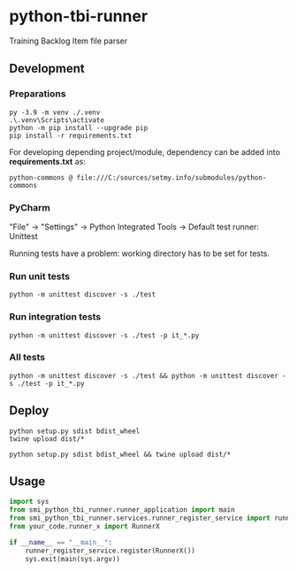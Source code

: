 # python-tbi-runner

Training Backlog Item file parser

## Development

### Preparations

```shell
py -3.9 -m venv ./.venv
.\.venv\Scripts\activate
python -m pip install --upgrade pip
pip install -r requirements.txt
```

For developing depending project/module, dependency can be added into **requirements.txt** as:

    python-commons @ file:///C:/sources/setmy.info/submodules/python-commons

### PyCharm

"File" -> "Settings" -> Python Integrated Tools -> Default test runner: Unittest

Running tests have a problem: working directory has to be set for tests.

### Run unit tests

```shell
python -m unittest discover -s ./test
```

### Run integration tests

```shell
python -m unittest discover -s ./test -p it_*.py
```

### All tests

```shell
python -m unittest discover -s ./test && python -m unittest discover -s ./test -p it_*.py
```

## Deploy

```shell
python setup.py sdist bdist_wheel
twine upload dist/*
```

```shell
python setup.py sdist bdist_wheel && twine upload dist/*
```

## Usage

```python
import sys
from smi_python_tbi_runner.runner_application import main
from smi_python_tbi_runner.services.runner_register_service import runner_register_service
from your_code.runner_x import RunnerX

if __name__ == "__main__":
    runner_register_service.register(RunnerX())
    sys.exit(main(sys.argv))
```
